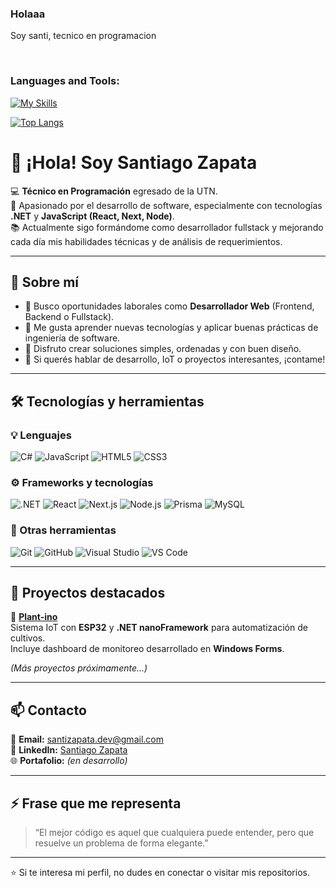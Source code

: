 ### Holaaa

Soy santi, tecnico en programacion 

<br />   

### Languages and Tools:

[![My Skills](https://skillicons.dev/icons?i=arduino,js,cs,dotnet,cpp,java,css,postgresql,react)](https://skillicons.dev)
<br /> 


[![Top Langs](https://github-readme-stats.vercel.app/api/top-langs/?username=SantiZapata1&layout=compact&theme=vision-friendly-dark)](https://github.com/anuraghazra/github-readme-stats)



# 👋 ¡Hola! Soy Santiago Zapata  

💻 **Técnico en Programación** egresado de la UTN.  
🚀 Apasionado por el desarrollo de software, especialmente con tecnologías **.NET** y **JavaScript (React, Next, Node)**.  
📚 Actualmente sigo formándome como desarrollador fullstack y mejorando cada día mis habilidades técnicas y de análisis de requerimientos.  

---

## 🧠 Sobre mí  
- 🎯 Busco oportunidades laborales como **Desarrollador Web** (Frontend, Backend o Fullstack).  
- 🌱 Me gusta aprender nuevas tecnologías y aplicar buenas prácticas de ingeniería de software.  
- 🧩 Disfruto crear soluciones simples, ordenadas y con buen diseño.  
- 💬 Si querés hablar de desarrollo, IoT o proyectos interesantes, ¡contame!  

---

## 🛠️ Tecnologías y herramientas

### 💡 Lenguajes
![C#](https://img.shields.io/badge/C%23-239120?style=for-the-badge&logo=csharp&logoColor=white)
![JavaScript](https://img.shields.io/badge/JavaScript-FFD43B?style=for-the-badge&logo=javascript&logoColor=black)
![HTML5](https://img.shields.io/badge/HTML5-E34F26?style=for-the-badge&logo=html5&logoColor=white)
![CSS3](https://img.shields.io/badge/CSS3-1572B6?style=for-the-badge&logo=css3&logoColor=white)

### ⚙️ Frameworks y tecnologías
![.NET](https://img.shields.io/badge/.NET-512BD4?style=for-the-badge&logo=dotnet&logoColor=white)
![React](https://img.shields.io/badge/React-20232A?style=for-the-badge&logo=react&logoColor=61DAFB)
![Next.js](https://img.shields.io/badge/Next.js-000000?style=for-the-badge&logo=nextdotjs&logoColor=white)
![Node.js](https://img.shields.io/badge/Node.js-339933?style=for-the-badge&logo=nodedotjs&logoColor=white)
![Prisma](https://img.shields.io/badge/Prisma-2D3748?style=for-the-badge&logo=prisma&logoColor=white)
![MySQL](https://img.shields.io/badge/MySQL-005C84?style=for-the-badge&logo=mysql&logoColor=white)

### 🧰 Otras herramientas
![Git](https://img.shields.io/badge/Git-F05033?style=for-the-badge&logo=git&logoColor=white)
![GitHub](https://img.shields.io/badge/GitHub-181717?style=for-the-badge&logo=github&logoColor=white)
![Visual Studio](https://img.shields.io/badge/Visual%20Studio-5C2D91?style=for-the-badge&logo=visualstudio&logoColor=white)
![VS Code](https://img.shields.io/badge/VS%20Code-0078D4?style=for-the-badge&logo=visualstudiocode&logoColor=white)

---

## 📂 Proyectos destacados
📌 [**Plant-ino**](https://github.com/santiago-zapata/plant-ino)  
Sistema IoT con **ESP32** y **.NET nanoFramework** para automatización de cultivos.  
Incluye dashboard de monitoreo desarrollado en **Windows Forms**.

_(Más proyectos próximamente...)_

---

## 📫 Contacto

📧 **Email:** [santizapata.dev@gmail.com](mailto:santizapata.dev@gmail.com)  
💼 **LinkedIn:** [Santiago Zapata](https://www.linkedin.com/in/santiago-zapata)  
🌐 **Portafolio:** *(en desarrollo)*  

---

## ⚡ Frase que me representa
> “El mejor código es aquel que cualquiera puede entender, pero que resuelve un problema de forma elegante.”

---

⭐ Si te interesa mi perfil, no dudes en conectar o visitar mis repositorios.

